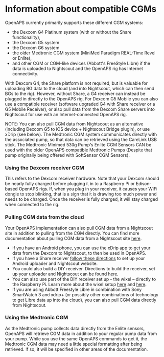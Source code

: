 # Information about compatible CGMs
OpenAPS currently primarily supports these different CGM systems: 
* the Dexcom G4 Platinum system (with or without the Share functionality), 
* the Dexcom G5 system
* the Dexcom G6 system
* the older Medtronic CGM system (MiniMed Paradigm REAL-Time Revel or Enlite),  
* and other CGM or CGM-like devices (Abbott's FreeStyle Libre) if the data is uploaded to Nightscout and the OpenAPS rig has Internet connectivity.

With Dexcom G4, the Share platform is not required; but is valuable for uploading BG data to the cloud (and into Nightscout, which can then send BGs to the rig). However, without Share, a G4 receiver can instead be plugged in directly to the OpenAPS rig. For Dexcom G5 Mobile you can also use a compatible receiver (software upgraded G4 with Share receiver or a G5 Mobile Receiver), or also pull data from the Dexcom Share servers into Nightscout for use with an Internet-connected OpenAPS rig.

NOTE: You can also pull CGM data from Nightscout as an alternative (including Dexcom G5 to iOS device + Nightscout Bridge plugin), or use xDrip (see below). The Medtronic CGM system communicates directly with the associated pump, so that data can be retrieved using the CareLink USB stick. The Medtronic Minimed 530g Pump's Enlite CGM Sensors CAN be used with the older OpenAPS compatible Medtronic Pumps (Despite that pump originally being offered with SoftSensor CGM Sensors).

### Using the Dexcom receiver CGM

This refers to the Dexcom receiver hardware. Note that your Dexcom should be nearly fully charged before plugging it in to a Raspberry Pi or Edison-based OpenAPS rigs. If, when you plug in your receiver, it causes your WiFi dongle to stop blinking, that is a sign that it is drawing too much power and needs to be charged. Once the receiver is fully charged, it will stay charged when connected to the rig.

### Pulling CGM data from the cloud

Your OpenAPS implementation can also pull CGM data from a Nightscout site in addition to pulling from the CGM directly. You can find more documentation about pulling CGM data from a Nightscout site [here](https://openaps.readthedocs.io/en/latest/docs/While%20You%20Wait%20For%20Gear/nightscout-setup.html).
  
* If you have an Android phone, you can use the xDrip app to get your data from the Dexcom to Nightscout, to then be used in OpenAPS.
* If you have a Share receiver [follow these directions](http://www.nightscout.info/wiki/welcome/nightscout-with-xdrip-and-dexcom-share-wireless) to set up your Android uploader and Nightscout website.
* You could also build a DIY receiver. Directions to build the receiver, set up your uploader and Nightscout can be found [here](http://www.nightscout.info/wiki/nightscout-with-xdrip-wireless-bridge).
* You can also use part of the DIY receiver set up - the wixel – directly to the Raspberry Pi. Learn more about the wixel setup [here](https://github.com/jamorham/python-usb-wixel-xdrip) and [here](https://github.com/ochenmiller/wixelpi_uploader).
* If you are using Abbott Freestyle Libre in combination with Sony SmartWatch 3 and xdrip+ (or possibly other combinations of technology to get Libre data up into the cloud), you can also pull CGM data directly from Nightscout.

### Using the Medtronic CGM

As the Medtronic pump collects data directly from the Enlite sensors, OpenAPS will retrieve CGM data in addition to your regular pump data from your pump. While you use the same OpenAPS commands to get it, the Medtronic CGM data may need a little special formatting after being retrieved. If so, it will be specified in other areas of the documentation.
